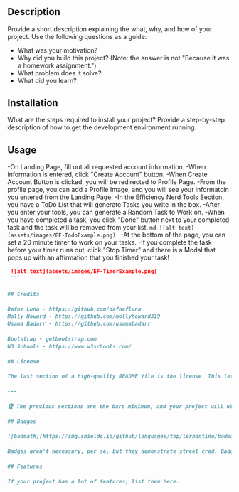 # <Efficiency-Nerds>

## Description

Provide a short description explaining the what, why, and how of your project. Use the following questions as a guide:

- What was your motivation?
- Why did you build this project? (Note: the answer is not "Because it was a homework assignment.")
- What problem does it solve?
- What did you learn?

## Installation

What are the steps required to install your project? Provide a step-by-step description of how to get the development environment running.

## Usage
-On Landing Page, fill out all requested account information. 
-When information is entered, click "Create Account" button.
-When Create Account Button is clicked, you will be redirected to Profile Page. 
-From the profile page, you can add a Profile Image, and you will see your informatoin you entered from the Landing Page.
-In the Efficiency Nerd Tools Section, you have a ToDo List that will generate Tasks you write in the box.
-After you enter your tools, you can generate a Random Task to Work on. 
-When you have completed a task, you click "Done" button next to your completed task and the task will be removed from your list. ```md
    ![alt text](assets/images/EF-TodoExample.png)
    ```
-At the bottom of the page, you can set a 20 minute timer to work on your tasks. 
-If you complete the task before your timer runs out, click "Stop Timer" and there is a Modal that pops up with an affirmation that you finished your task!
   ```md
    ![alt text](assets/images/EF-TimerExample.png)
    ```

## Credits

Dafne Luna - https://github.com/dafnefluna
Molly Howard - https://github.com/mollyhoward319
Usama Badarr - https://github.com/usamabadarr

Bootstrap - getbootstrap.com
W3 Schools - https://www.w3schools.com/

## License

The last section of a high-quality README file is the license. This lets other developers know what they can and cannot do with your project. If you need help choosing a license, refer to [https://choosealicense.com/](https://choosealicense.com/).

---

🏆 The previous sections are the bare minimum, and your project will ultimately determine the content of this document. You might also want to consider adding the following sections.

## Badges

![badmath](https://img.shields.io/github/languages/top/lernantino/badmath)

Badges aren't necessary, per se, but they demonstrate street cred. Badges let other developers know that you know what you're doing. Check out the badges hosted by [shields.io](https://shields.io/). You may not understand what they all represent now, but you will in time.

## Features

If your project has a lot of features, list them here.
